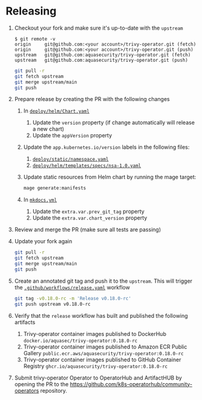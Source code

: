 # Releasing

1. Checkout your fork and make sure it's up-to-date with the `upstream`

   ```console
   $ git remote -v
   origin     git@github.com:<your account>/trivy-operator.git (fetch)
   origin     git@github.com:<your account>/trivy-operator.git (push)
   upstream   git@github.com:aquasecurity/trivy-operator.git (fetch)
   upstream   git@github.com:aquasecurity/trivy-operator.git (push)
   ```

   ```sh
   git pull -r
   git fetch upstream
   git merge upstream/main
   git push
   ```

2. Prepare release by creating the PR with the following changes
   1. In [`deploy/helm/Chart.yaml`]
      1. Update the `version` property (if change automatically will release a new chart)
      2. Update the `appVersion` property
   2. Update the `app.kubernetes.io/version` labels in the following files:
      1. [`deploy/static/namespace.yaml`]
      2. [`deploy/helm/templates/specs/nsa-1.0.yaml`]
   3. Update static resources from Helm chart by running the mage target:

      ```sh
      mage generate:manifests
      ```

   4. In [`mkdocs.yml`]
      1. Update the `extra.var.prev_git_tag` property
      2. Update the `extra.var.chart_version` property
3. Review and merge the PR (make sure all tests are passing)
4. Update your fork again

   ```sh
   git pull -r
   git fetch upstream
   git merge upstream/main
   git push
   ```

5. Create an annotated git tag and push it to the `upstream`. This will trigger the [`.github/workflows/release.yaml`] workflow

   ```sh
   git tag -v0.18.0-rc -m 'Release v0.18.0-rc'
   git push upstream v0.18.0-rc
   ```

6. Verify that the `release` workflow has built and published the following artifacts
   1. Trivy-operator container images published to DockerHub
       `docker.io/aquasec/trivy-operator:0.18.0-rc`
   2. Trivy-operator container images published to Amazon ECR Public Gallery
       `public.ecr.aws/aquasecurity/trivy-operator:0.18.0-rc`
   3. Trivy-operator container images published to GitHub Container Registry
       `ghcr.io/aquasecurity/trivy-operator:0.18.0-rc`

7. Submit trivy-operator Operator to OperatorHub and ArtifactHUB by opening the PR to the <https://github.com/k8s-operatorhub/community-operators> repository.

[`deploy/helm/Chart.yaml`]: ./deploy/helm/Chart.yaml
[`deploy/static/namespace.yaml`]: ./deploy/static/namespace.yaml
[`deploy/helm/templates/specs/nsa-1.0.yaml`]: ./deploy/helm/templates/specs/nsa-1.0.yaml
[`mkdocs.yml`]: ./mkdocs.yml
[`.github/workflows/release.yaml`]: ./.github/workflows/release.yaml
